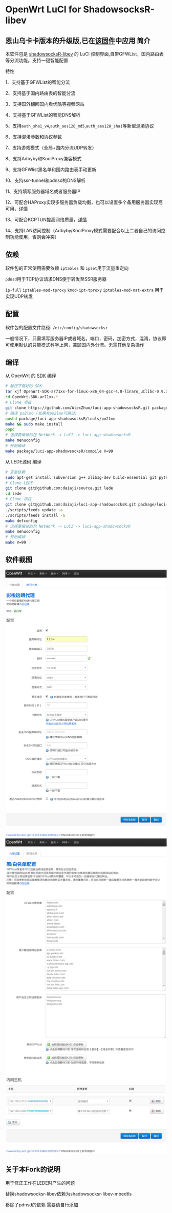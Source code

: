 OpenWrt LuCI for ShadowsocksR-libev
===
恩山乌卡卡版本的升级版,已在[该固件][O]中应用
简介
---

本软件包是 [shadowsocksR-libev][openwrt-shadowsocksR] 的 LuCI 控制界面,自带GFWList，国内路由表等分流功能。支持一键智能配置

特性

1、支持基于GFWList的智能分流

2、支持基于国内路由表的智能分流

3、支持国外翻回国内看优酷等视频网站

4、支持基于GFWList的智能DNS解析

5、支持`auth_sha1_v4`,`auth_aes128_md5`,`auth_aes128_sha1`等新型混淆协议

6、支持混淆参数和协议参数

7、支持游戏模式（全局+国内分流UDP转发）

8、支持Adbyby和KoolProxy兼容模式

9、支持GFWlist黑名单和国内路由表手动更新

10、支持ssr-tunnel和pdnsd的DNS解析

11、支持填写服务器域名或者服务器IP

12、可配合HAProxy实现多服务器负载均衡，也可以设置多个备用服务器实现高可用，[详情][haproxy]

13、可配合KCPTUN提高网络质量，[详情][kcptun]

14、支持LAN访问控制（Adbyby/KoolProxy模式需要配合以上二者自己的访问控制功能使用，否则会冲突）

依赖
---

软件包的正常使用需要依赖 `iptables` 和 `ipset`用于流量重定向

`pdnsd`用于TCP协议请求DNS便于转发至SSR服务器

`ip-full` `iptables-mod-tproxy` `kmod-ipt-tproxy` `iptables-mod-nat-extra` 用于实现UDP转发

配置
---

软件包的配置文件路径: `/etc/config/shadowsocksr`   

一般情况下，只需填写服务器IP或者域名，端口，密码，加密方式，混淆，协议即可使用默认的只能模式科学上网，兼顾国内外分流。无需其他复杂操作

编译
---

从 OpenWrt 的 [SDK][openwrt-sdk] 编译  
```bash
# 解压下载好的 SDK
tar xjf OpenWrt-SDK-ar71xx-for-linux-x86_64-gcc-4.8-linaro_uClibc-0.9.33.2.tar.bz2
cd OpenWrt-SDK-ar71xx-*
# Clone 项目
git clone https://github.com/AlexZhuo/luci-app-shadowsocksR.git package/luci-app-shadowsocksR
# 编译 po2lmo (如果有po2lmo可跳过)
pushd package/luci-app-shadowsocksR/tools/po2lmo
make && sudo make install
popd
# 选择要编译的包 NetWork -> LuCI -> luci-app-shadowsocksR
make menuconfig
# 开始编译
make package/luci-app-shadowsocksR/compile V=99
```

从 LEDE源码 编译  
```bash
# 安装依赖
sudo apt-get install subversion g++ zlib1g-dev build-essential git python rsync man-db libncurses5-dev gawk gettext unzip file libssl-dev wget
# Clone LEDE
git clone git@github.com:daiaji/source.git lede
cd lede
# Clone 项目
git clone git@github.com:daiaji/luci-app-shadowsocksR.git package/luci-app-shadowsocksR
./scripts/feeds update -a
./scripts/feeds install -a
make defconfig
# 选择要编译的包 NetWork -> LuCI -> luci-app-shadowsocksR
make menuconfig
# 开始编译
make V=99
```

软件截图
---

![demo](https://github.com/AlexZhuo/BreakwallOpenWrt/raw/master/screenshots/ssr1.png)
![demo](https://github.com/AlexZhuo/BreakwallOpenWrt/raw/master/screenshots/ssr2.png)

[O]: http://www.right.com.cn/forum/thread-198649-1-1.html
[openwrt-shadowsocksR]: https://github.com/AlexZhuo/openwrt-shadowsocksr
[openwrt-sdk]: https://wiki.openwrt.org/doc/howto/obtain.firmware.sdk
[haproxy]: https://github.com/AlexZhuo/luci-app-haproxy-tcp
[kcptun]: https://github.com/AlexZhuo/luci-app-kcptun

关于本Fork的说明
---
用于修正工作在LEDE时产生的问题

替换shadowsocksr-libev依赖为shadowsocksr-libev-mbedtls

移除了pdnsd的依赖 需要请自行添加
